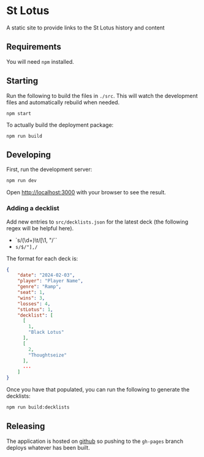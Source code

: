 # St Lotus

A static site to provide links to the St Lotus history and content

## Requirements
You will need `npm` installed.

## Starting

Run the following to build the files in `./src`. This will watch the development files and automatically rebuild when needed.
```
npm start
```

To actually build the deployment package:

```
npm run build
```


## Developing

First, run the development server:

```bash
npm run dev
```

Open [http://localhost:3000](http://localhost:3000) with your browser to see the result.


### Adding a decklist

Add new entries to `src/decklists.json` for the latest deck (the following regex will be helpful here).

- `s/(\d+)\t/[\1, "/``
- `s/$/"],/`

The format for each deck is:

```json
{
    "date": "2024-02-03",
    "player": "Player Name",
    "genre": "Ramp",
    "seat": 1,
    "wins": 3,
    "losses": 4,
    "stLotus": 1,
    "decklist": [
      [
        1,
        "Black Lotus"
      ],
      [
        2,
        "Thoughtseize"
      ],
      ...
    ]
}

```

Once you have that populated, you can run the following to generate the decklists:

```bash
npm run build:decklists
```



## Releasing

The application is hosted on [github](http://github.com) so pushing to the `gh-pages` branch deploys whatever has been built.
